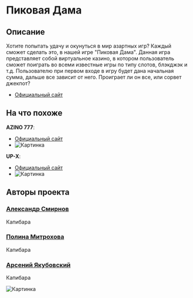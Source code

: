 # Пиковая Дама
## Описание
Хотите попытать удачу и окунуться в мир азартных игр? Каждый сможет сделать это, в нашей игре "Пиковая Дама". 
Данная игра представляет собой виртуальное казино, в котором пользователь сможет поиграть во всеми известные игры по типу слотов, блэкджэк и т.д.
Пользователю при первом входе в игру будет дана начальная сумма, дальше все зависит от него. Проиграет ли он все, или сорвет джекпот?
- [Официальный сайт](https://github.com/paullyaw/casino "Casino")
## На что похоже
**AZINO 777**:
- [Официальный сайт](https://www.ngv7w-azino777.icu/ru "AZINO 777")
- ![Картинка](http://uvao.ru/uploads/posts/2018-08/1533469912_screenshot-1.png "AZINO 777")

**UP-X**:
- [Официальный сайт](https://up2xf6x.xyz/ "UP-X")
- ![Картинка](https://forum.bits.media/uploads/monthly_2022_05/L5W5nKEaAC4.jpg.1df255e04a284836a9641301c458e65e.jpg "UP-X")
## Авторы проекта
### [Александр Смирнов](https://github.com/lilApril)
Капибара
### [Полина Митрохова](https://github.com/paullyaw)
Капибара
### [Арсений Якубовский](https://github.com/hunter3470)
Капибара

![Картинка](https://telegram.org.ru/uploads/posts/2017-11/1509988718_file_192831.jpg "VITYA AK")
